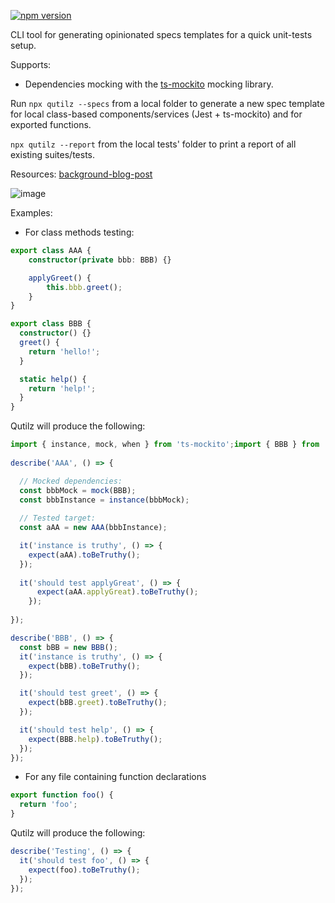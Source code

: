 [![npm version](https://d25lcipzij17d.cloudfront.net/badge.svg?id=js&type=6&v=0.1.16&x2=0)](https://www.npmjs.com/package/qutilz)

CLI tool
for generating opinionated specs templates for a quick unit-tests setup.

Supports:

- Dependencies mocking with the [ts-mockito](https://github.com/NagRock/ts-mockito) mocking library.

Run 
``npx qutilz --specs`` from a local folder to generate a new spec template for local class-based components/services 
(Jest + ts-mockito) and for exported functions.

``npx qutilz --report`` from the local tests' folder to print a report of all existing suites/tests.

Resources: [background-blog-post](https://itnext.io/qutilz-for-a-quicker-unit-testing-development-55cc614c3964)

![image](https://miro.medium.com/max/1012/1*kEdF-SPVJ5DjjJVLQnoCng.png)

Examples:

- For class methods testing:
```ts
export class AAA {
    constructor(private bbb: BBB) {}

    applyGreet() {
        this.bbb.greet();
    }
}

export class BBB {
  constructor() {}
  greet() {
    return 'hello!';
  }

  static help() {
    return 'help!';
  }
}
```

Qutilz will produce the following:

```ts
import { instance, mock, when } from 'ts-mockito';import { BBB } from './example-b';
  
describe('AAA', () => {

  // Mocked dependencies:
  const bbbMock = mock(BBB);
  const bbbInstance = instance(bbbMock);
  
  // Tested target: 
  const aAA = new AAA(bbbInstance);

  it('instance is truthy', () => {
    expect(aAA).toBeTruthy();
  });
  
  it('should test applyGreat', () => {
      expect(aAA.applyGreat).toBeTruthy();
    });
  
});

describe('BBB', () => {
  const bBB = new BBB();
  it('instance is truthy', () => {
    expect(bBB).toBeTruthy();
  });

  it('should test greet', () => {
    expect(bBB.greet).toBeTruthy();
  });

  it('should test help', () => {
    expect(BBB.help).toBeTruthy();
  });
});

```

- For any file containing function declarations 

```ts
export function foo() {
  return 'foo';
}
```

Qutilz will produce the following:

```ts
describe('Testing', () => {
  it('should test foo', () => {
    expect(foo).toBeTruthy();
  });
});
```
